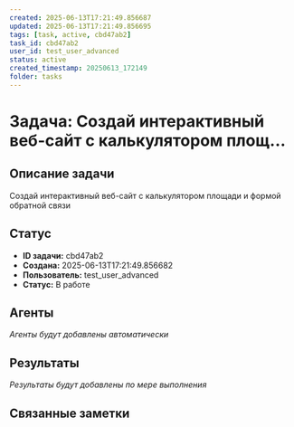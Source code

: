 ```yaml
---
created: 2025-06-13T17:21:49.856687
updated: 2025-06-13T17:21:49.856695
tags: [task, active, cbd47ab2]
task_id: cbd47ab2
user_id: test_user_advanced
status: active
created_timestamp: 20250613_172149
folder: tasks
---
```


# Задача: Создай интерактивный веб-сайт с калькулятором площ...

## Описание задачи

Создай интерактивный веб-сайт с калькулятором площади и формой обратной связи

## Статус
- **ID задачи:** cbd47ab2
- **Создана:** 2025-06-13T17:21:49.856682
- **Пользователь:** test_user_advanced
- **Статус:** В работе

## Агенты
*Агенты будут добавлены автоматически*

## Результаты
*Результаты будут добавлены по мере выполнения*

## Связанные заметки
